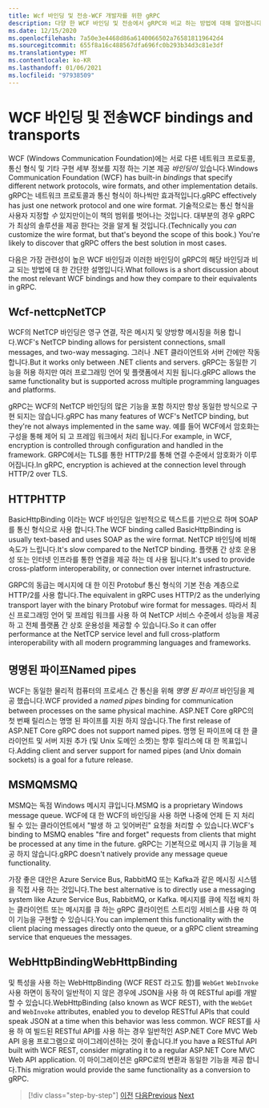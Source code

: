 ```yaml
---
title: Wcf 바인딩 및 전송-WCF 개발자를 위한 gRPC
description: 다양 한 WCF 바인딩 및 전송에서 gRPC와 비교 하는 방법에 대해 알아봅니다.
ms.date: 12/15/2020
ms.openlocfilehash: 7a50e3e4468d86a6140066502a765818119642d4
ms.sourcegitcommit: 655f8a16c488567dfa696fc0b293b34d3c81e3df
ms.translationtype: MT
ms.contentlocale: ko-KR
ms.lasthandoff: 01/06/2021
ms.locfileid: "97938509"
---
```

# <a name="wcf-bindings-and-transports"></a><span data-ttu-id="af708-103">WCF 바인딩 및 전송</span><span class="sxs-lookup"><span data-stu-id="af708-103">WCF bindings and transports</span></span>

<span data-ttu-id="af708-104">WCF (Windows Communication Foundation)에는 서로 다른 네트워크 프로토콜, 통신 형식 및 기타 구현 세부 정보를 지정 하는 기본 제공 *바인딩이* 있습니다.</span><span class="sxs-lookup"><span data-stu-id="af708-104">Windows Communication Foundation (WCF) has built-in *bindings* that specify different network protocols, wire formats, and other implementation details.</span></span> <span data-ttu-id="af708-105">gRPC는 네트워크 프로토콜과 통신 형식이 하나씩만 효과적입니다.</span><span class="sxs-lookup"><span data-stu-id="af708-105">gRPC effectively has just one network protocol and one wire format.</span></span> <span data-ttu-id="af708-106">기술적으로는 통신 형식을 사용자 지정할 *수* 있지만이는이 책의 범위를 벗어나는 것입니다. 대부분의 경우 gRPC가 최상의 솔루션을 제공 한다는 것을 알게 될 것입니다.</span><span class="sxs-lookup"><span data-stu-id="af708-106">(Technically you *can* customize the wire format, but that's beyond the scope of this book.) You're likely to discover that gRPC offers the best solution in most cases.</span></span>

<span data-ttu-id="af708-107">다음은 가장 관련성이 높은 WCF 바인딩과 이러한 바인딩이 gRPC의 해당 바인딩과 비교 되는 방법에 대 한 간단한 설명입니다.</span><span class="sxs-lookup"><span data-stu-id="af708-107">What follows is a short discussion about the most relevant WCF bindings and how they compare to their equivalents in gRPC.</span></span>

## <a name="nettcp"></a><span data-ttu-id="af708-108">Wcf-nettcp</span><span class="sxs-lookup"><span data-stu-id="af708-108">NetTCP</span></span>

<span data-ttu-id="af708-109">WCF의 NetTCP 바인딩은 영구 연결, 작은 메시지 및 양방향 메시징을 허용 합니다.</span><span class="sxs-lookup"><span data-stu-id="af708-109">WCF's NetTCP binding allows for persistent connections, small messages, and two-way messaging.</span></span> <span data-ttu-id="af708-110">그러나 .NET 클라이언트와 서버 간에만 작동 합니다.</span><span class="sxs-lookup"><span data-stu-id="af708-110">But it works only between .NET clients and servers.</span></span> <span data-ttu-id="af708-111">gRPC는 동일한 기능을 허용 하지만 여러 프로그래밍 언어 및 플랫폼에서 지원 됩니다.</span><span class="sxs-lookup"><span data-stu-id="af708-111">gRPC allows the same functionality but is supported across multiple programming languages and platforms.</span></span>

<span data-ttu-id="af708-112">gRPC는 WCF의 NetTCP 바인딩의 많은 기능을 포함 하지만 항상 동일한 방식으로 구현 되지는 않습니다.</span><span class="sxs-lookup"><span data-stu-id="af708-112">gRPC has many features of WCF's NetTCP binding, but they're not always implemented in the same way.</span></span> <span data-ttu-id="af708-113">예를 들어 WCF에서 암호화는 구성을 통해 제어 되 고 프레임 워크에서 처리 됩니다.</span><span class="sxs-lookup"><span data-stu-id="af708-113">For example, in WCF, encryption is controlled through configuration and handled in the framework.</span></span> <span data-ttu-id="af708-114">GRPC에서는 TLS를 통한 HTTP/2를 통해 연결 수준에서 암호화가 이루어집니다.</span><span class="sxs-lookup"><span data-stu-id="af708-114">In gRPC, encryption is achieved at the connection level through HTTP/2 over TLS.</span></span>

## <a name="http"></a><span data-ttu-id="af708-115">HTTP</span><span class="sxs-lookup"><span data-stu-id="af708-115">HTTP</span></span>

<span data-ttu-id="af708-116">BasicHttpBinding 이라는 WCF 바인딩은 일반적으로 텍스트를 기반으로 하며 SOAP를 통신 형식으로 사용 합니다.</span><span class="sxs-lookup"><span data-stu-id="af708-116">The WCF binding called BasicHttpBinding is usually text-based and uses SOAP as the wire format.</span></span> <span data-ttu-id="af708-117">NetTCP 바인딩에 비해 속도가 느립니다.</span><span class="sxs-lookup"><span data-stu-id="af708-117">It's slow compared to the NetTCP binding.</span></span> <span data-ttu-id="af708-118">플랫폼 간 상호 운용성 또는 인터넷 인프라를 통한 연결을 제공 하는 데 사용 됩니다.</span><span class="sxs-lookup"><span data-stu-id="af708-118">It's used to provide cross-platform interoperability, or connection over internet infrastructure.</span></span>

<span data-ttu-id="af708-119">GRPC의 동급는 메시지에 대 한 이진 Protobuf 통신 형식의 기본 전송 계층으로 HTTP/2를 사용 합니다.</span><span class="sxs-lookup"><span data-stu-id="af708-119">The equivalent in gRPC uses HTTP/2 as the underlying transport layer with the binary Protobuf wire format for messages.</span></span> <span data-ttu-id="af708-120">따라서 최신 프로그래밍 언어 및 프레임 워크를 사용 하 여 NetTCP 서비스 수준에서 성능을 제공 하 고 전체 플랫폼 간 상호 운용성을 제공할 수 있습니다.</span><span class="sxs-lookup"><span data-stu-id="af708-120">So it can offer performance at the NetTCP service level and full cross-platform interoperability with all modern programming languages and frameworks.</span></span>

## <a name="named-pipes"></a><span data-ttu-id="af708-121">명명된 파이프</span><span class="sxs-lookup"><span data-stu-id="af708-121">Named pipes</span></span>

<span data-ttu-id="af708-122">WCF는 동일한 물리적 컴퓨터의 프로세스 간 통신을 위해 *명명 된 파이프* 바인딩을 제공 했습니다.</span><span class="sxs-lookup"><span data-stu-id="af708-122">WCF provided a *named pipes* binding for communication between processes on the same physical machine.</span></span> <span data-ttu-id="af708-123">ASP.NET Core gRPC의 첫 번째 릴리스는 명명 된 파이프를 지원 하지 않습니다.</span><span class="sxs-lookup"><span data-stu-id="af708-123">The first release of ASP.NET Core gRPC does not support named pipes.</span></span> <span data-ttu-id="af708-124">명명 된 파이프에 대 한 클라이언트 및 서버 지원 추가 (및 Unix 도메인 소켓)는 향후 릴리스에 대 한 목표입니다.</span><span class="sxs-lookup"><span data-stu-id="af708-124">Adding client and server support for named pipes (and Unix domain sockets) is a goal for a future release.</span></span>

## <a name="msmq"></a><span data-ttu-id="af708-125">MSMQ</span><span class="sxs-lookup"><span data-stu-id="af708-125">MSMQ</span></span>

<span data-ttu-id="af708-126">MSMQ는 독점 Windows 메시지 큐입니다.</span><span class="sxs-lookup"><span data-stu-id="af708-126">MSMQ is a proprietary Windows message queue.</span></span> <span data-ttu-id="af708-127">WCF에 대 한 WCF의 바인딩을 사용 하면 나중에 언제 든 지 처리 될 수 있는 클라이언트에서 "발생 하 고 잊어버린" 요청을 처리할 수 있습니다.</span><span class="sxs-lookup"><span data-stu-id="af708-127">WCF's binding to MSMQ enables "fire and forget" requests from clients that might be processed at any time in the future.</span></span> <span data-ttu-id="af708-128">gRPC는 기본적으로 메시지 큐 기능을 제공 하지 않습니다.</span><span class="sxs-lookup"><span data-stu-id="af708-128">gRPC doesn't natively provide any message queue functionality.</span></span>

<span data-ttu-id="af708-129">가장 좋은 대안은 Azure Service Bus, RabbitMQ 또는 Kafka과 같은 메시징 시스템을 직접 사용 하는 것입니다.</span><span class="sxs-lookup"><span data-stu-id="af708-129">The best alternative is to directly use a messaging system like Azure Service Bus, RabbitMQ, or Kafka.</span></span> <span data-ttu-id="af708-130">메시지를 큐에 직접 배치 하는 클라이언트 또는 메시지를 큐 하는 gRPC 클라이언트 스트리밍 서비스를 사용 하 여이 기능을 구현할 수 있습니다.</span><span class="sxs-lookup"><span data-stu-id="af708-130">You can implement this functionality with the client placing messages directly onto the queue, or a gRPC client streaming service that enqueues the messages.</span></span>

## <a name="webhttpbinding"></a><span data-ttu-id="af708-131">WebHttpBinding</span><span class="sxs-lookup"><span data-stu-id="af708-131">WebHttpBinding</span></span>

<span data-ttu-id="af708-132">및 특성을 사용 하는 WebHttpBinding (WCF REST 라고도 함)를 `WebGet` `WebInvoke` 사용 하면이 동작이 일반적이 지 않은 경우에 JSON을 사용 하 여 RESTful api를 개발할 수 있습니다.</span><span class="sxs-lookup"><span data-stu-id="af708-132">WebHttpBinding (also known as WCF REST), with the `WebGet` and `WebInvoke` attributes, enabled you to develop RESTful APIs that could speak JSON at a time when this behavior was less common.</span></span> <span data-ttu-id="af708-133">WCF REST를 사용 하 여 빌드된 RESTful API를 사용 하는 경우 일반적인 ASP.NET Core MVC Web API 응용 프로그램으로 마이그레이션하는 것이 좋습니다.</span><span class="sxs-lookup"><span data-stu-id="af708-133">If you have a RESTful API built with WCF REST, consider migrating it to a regular ASP.NET Core MVC Web API application.</span></span> <span data-ttu-id="af708-134">이 마이그레이션은 gRPC로의 변환과 동일한 기능을 제공 합니다.</span><span class="sxs-lookup"><span data-stu-id="af708-134">This migration would provide the same functionality as a conversion to gRPC.</span></span>

>[!div class="step-by-step"]
><span data-ttu-id="af708-135">[이전](wcf-endpoints-grpc-methods.md)
>[다음](rpc-types.md)</span><span class="sxs-lookup"><span data-stu-id="af708-135">[Previous](wcf-endpoints-grpc-methods.md)
[Next](rpc-types.md)</span></span>
